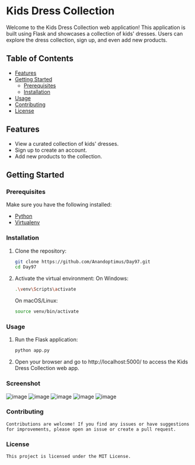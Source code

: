 # Kids Dress Collection

Welcome to the Kids Dress Collection web application! This application is built using Flask and showcases a collection of kids' dresses. Users can explore the dress collection, sign up, and even add new products.

## Table of Contents
- [Features](#features)
- [Getting Started](#getting-started)
  - [Prerequisites](#prerequisites)
  - [Installation](#installation)
- [Usage](#usage)
- [Contributing](#contributing)
- [License](#license)

## Features
- View a curated collection of kids' dresses.
- Sign up to create an account.
- Add new products to the collection.

## Getting Started

### Prerequisites
Make sure you have the following installed:
- [Python](https://www.python.org/downloads/)
- [Virtualenv](https://pypi.org/project/virtualenv/)

### Installation
1. Clone the repository:
   ```bash
   git clone https://github.com/Anandoptimus/Day97.git
   cd Day97
   ```
2. Activate the virtual environment:
   On Windows:
   ```bash
   .\venv\Scripts\activate
   ```

   On macOS/Linux:
   ```bash
   source venv/bin/activate
   ```

### Usage
1. Run the Flask application:
   ```bash
   python app.py
   ```
2. Open your browser and go to http://localhost:5000/ to access the Kids Dress Collection web app.

### Screenshot
![image](https://github.com/Anandoptimus/Day97/assets/101982906/e5aed170-5411-4bd3-bfc9-f7f5701f45d9)
![image](https://github.com/Anandoptimus/Day97/assets/101982906/fc7406ec-4bb5-4d29-8c23-99e7f4f584d4)
![image](https://github.com/Anandoptimus/Day97/assets/101982906/c3b241a9-520d-45ff-9dbf-1d5c68fae641)
![image](https://github.com/Anandoptimus/Day97/assets/101982906/29b33ada-d32e-441f-8365-a8a0cf3e6aeb)
![image](https://github.com/Anandoptimus/Day97/assets/101982906/b4e35279-1065-4fb6-919d-531a0ae9bb0e)



### Contributing
    Contributions are welcome! If you find any issues or have suggestions for improvements, please open an issue or create a pull request.

### License
    This project is licensed under the MIT License.


   
